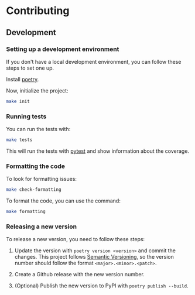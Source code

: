 # Contributing

## Development

### Setting up a development environment

If you don't have a local development environment, you can follow these steps to set one up.

Install [poetry](https://python-poetry.org/).

Now, initialize the project:

```bash
make init
```

### Running tests

You can run the tests with:

```bash
make tests
```

This will run the tests with [pytest](https://docs.pytest.org/en/latest/) and show information about the coverage.

### Formatting the code

To look for formatting issues:

```bash
make check-formatting
```

To format the code, you can use the command:

```bash
make formatting
```

### Releasing a new version

To release a new version, you need to follow these steps:

1. Update the version with `poetry version <version>` and commit the changes. This project follows [Semantic Versioning](http://semver.org/), so the version number should follow the format `<major>.<minor>.<patch>`.

2. Create a Github release with the new version number.

3. (Optional) Publish the new version to PyPI with `poetry publish --build`.
